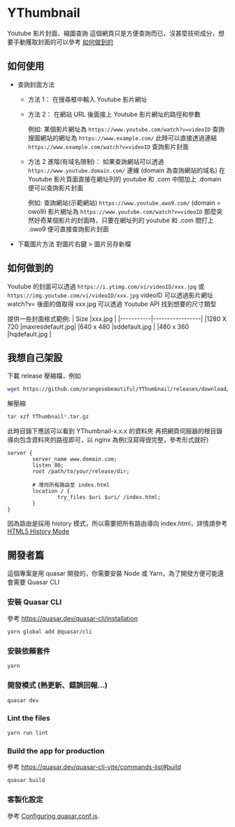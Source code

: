 # YThumbnail

Youtube 影片封面、縮圖查詢
這個網頁只是方便查詢而已，沒甚麼技術成分，想要手動獲取封面的可以參考 [如何做到的](#如何做到的)

## 如何使用

- 查詢封面方法

  - 方法 1：
    在搜尋框中輸入 Youtube 影片網址

  * 方法 2：
    在網站 URL 後面接上 Youtube 影片網址的路徑和參數

    例如:
    某個影片網址為 `https://www.youtube.com/watch?v=videoID`
    查詢搜圖網站的網址為 `https://www.example.com/`
    此時可以直接透過連結 `https://www.example.com/watch?v=videoID` 查詢影片封面

  - 方法 2 進階(有域名限制)：
    如果查詢網站可以透過 `https://www.youtube.domain.com/` 連線 (domain 為查詢網站的域名)
    在 Youtube 影片頁面直接在網址列的 youtube 和 .com 中間加上 .domain 便可以查詢影片封面

    例如:
    查詢網站(示範網站) `https://www.youtube.owo9.com/` (domain = owo9)
    影片網址為 `https://www.youtube.com/watch?v=videoID`
    那麼突然好奇某個影片的封面時，只要在網址列的 youtube 和 .com 間打上 .owo9 便可直接查詢影片封面

* 下載圖片方法
  對圖片右鍵 > 圖片另存新檔

## 如何做到的

Youtube 的封面可以透過
`https://i.ytimg.com/vi/videoID/xxx.jpg`
或
`https://img.youtube.com/vi/videoID/xxx.jpg`
videoID 可以透過影片網址 watch?v= 後面的值取得
xxx.jpg 可以透過 Youtube API 找到想要的尺寸類型

提供一些封面格式範例:
| Size |xxx.jpg |
|-----------|-----------------|
|1280 X 720 |maxresdefault.jpg|
|640 x 480 |sddefault.jpg |
|480 x 360 |hqdefault.jpg |

## 我想自己架設

下載 release 壓縮檔，例如

```bash
wget https://github.com/orangesobeautiful/YThumbnail/releases/download/0.1.0/YThumbnail-0.1.0.tar.gz
```

解壓縮

```bash
tar xzf YThumbnail*.tar.gz
```

此時目錄下應該可以看到 YThumbnail-x.x.x 的資料夾
再把網頁伺服器的根目錄導向包含資料夾的路徑即可，以 nginx 為例(沒寫得很完整，參考形式就好)

```nginx
server {
        server_name www.domain.com;
        listen 80;
        root /path/to/your/release/dir;

        # 導向所有路由至 index.html
        location / {
                try_files $uri $uri/ /index.html;
        }
}
```

因為路由是採用 history 模式，所以需要把所有路由導向 index.html，詳情請參考 [HTML5 History Mode](https://router.vuejs.org/guide/essentials/history-mode.html)

## 開發者篇

這個專案是用 quasar 開發的，你需要安裝 Node 或 Yarn，為了開發方便可能還會需要 Quasar CLI

### 安裝 Quasar CLI

參考 https://quasar.dev/quasar-cli/installation

```bash
yarn global add @quasar/cli
```

### 安裝依賴套件

```bash
yarn
```

### 開發模式 (熱更新、錯誤回報...)

```bash
quasar dev
```

### Lint the files

```bash
yarn run lint
```

### Build the app for production

參考 https://quasar.dev/quasar-cli-vite/commands-list#build

```bash
quasar build
```

### 客製化設定

參考 [Configuring quasar.conf.js](https://v2.quasar.dev/quasar-cli-vite/quasar-config-js).
